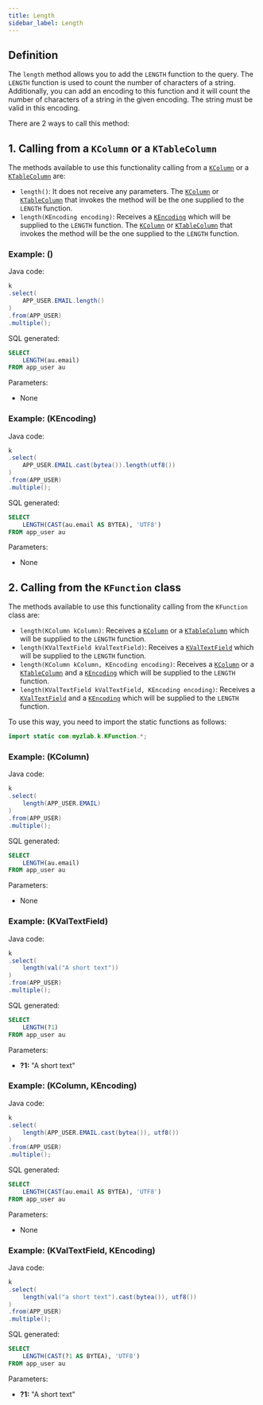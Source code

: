 ```yaml
---
title: Length
sidebar_label: Length
---
```


## Definition

The `length` method allows you to add the `LENGTH` function to the query. The `LENGTH` function is used to count the number of characters of a string. Additionally, you can add an encoding to this function and it will count the number of characters of a string in the given encoding. The string must be valid in this encoding.

There are 2 ways to call this method:

## 1. Calling from a `KColumn` or a `KTableColumn`

The methods available to use this functionality calling from a [`KColumn`](/docs/misc/select-list-values#2-kcolumn) or a [`KTableColumn`](/docs/misc/select-list-values#1-ktablecolumn) are:

- `length()`: It does not receive any parameters. The [`KColumn`](/docs/misc/select-list-values#2-kcolumn) or [`KTableColumn`](/docs/misc/select-list-values#1-ktablecolumn) that invokes the method will be the one supplied to the `LENGTH` function.
- `length(KEncoding encoding)`: Receives a [`KEncoding`](/docs/misc/kencoding) which will be supplied to the `LENGTH` function. The [`KColumn`](/docs/misc/select-list-values#2-kcolumn) or [`KTableColumn`](/docs/misc/select-list-values#1-ktablecolumn) that invokes the method will be the one supplied to the `LENGTH` function.

### Example: ()

Java code:

```java
k
.select(
    APP_USER.EMAIL.length()
)
.from(APP_USER)
.multiple();
```

SQL generated:

```sql
SELECT
    LENGTH(au.email)
FROM app_user au
```

Parameters:

- None

### Example: (KEncoding)

Java code:

```java
k
.select(
    APP_USER.EMAIL.cast(bytea()).length(utf8())
)
.from(APP_USER)
.multiple();
```

SQL generated:

```sql
SELECT
    LENGTH(CAST(au.email AS BYTEA), 'UTF8')
FROM app_user au
```

Parameters:

- None

## 2. Calling from the `KFunction` class

The methods available to use this functionality calling from the `KFunction` class are:

- `length(KColumn kColumn)`: Receives a [`KColumn`](/docs/misc/select-list-values#2-kcolumn) or a [`KTableColumn`](/docs/misc/select-list-values#1-ktablecolumn) which will be supplied to the `LENGTH` function.
- `length(KValTextField kValTextField)`: Receives a [`KValTextField`](/docs/misc/select-list-values#3-values) which will be supplied to the `LENGTH` function.
- `length(KColumn kColumn, KEncoding encoding)`: Receives a [`KColumn`](/docs/misc/select-list-values#2-kcolumn) or a [`KTableColumn`](/docs/misc/select-list-values#1-ktablecolumn) and a [`KEncoding`](/docs/misc/kencoding) which will be supplied to the `LENGTH` function.
- `length(KValTextField kValTextField, KEncoding encoding)`: Receives a [`KValTextField`](/docs/misc/select-list-values#3-values) and a [`KEncoding`](/docs/misc/kencoding) which will be supplied to the `LENGTH` function.

To use this way, you need to import the static functions as follows:

```java
import static com.myzlab.k.KFunction.*;
```

### Example: (KColumn)

Java code:

```java
k
.select(
    length(APP_USER.EMAIL)
)
.from(APP_USER)
.multiple();
```

SQL generated:

```sql
SELECT
    LENGTH(au.email)
FROM app_user au
```

Parameters:

- None

### Example: (KValTextField)

Java code:

```java
k
.select(
    length(val("A short text"))
)
.from(APP_USER)
.multiple();
```

SQL generated:

```sql
SELECT
    LENGTH(?1)
FROM app_user au
```

Parameters:

- **?1:** "A short text"

### Example: (KColumn, KEncoding)

Java code:

```java
k
.select(
    length(APP_USER.EMAIL.cast(bytea()), utf8())
)
.from(APP_USER)
.multiple();
```

SQL generated:

```sql
SELECT
    LENGTH(CAST(au.email AS BYTEA), 'UTF8')
FROM app_user au
```

Parameters:

- None

### Example: (KValTextField, KEncoding)

Java code:

```java
k
.select(
    length(val("a short text").cast(bytea()), utf8())
)
.from(APP_USER)
.multiple();
```

SQL generated:

```sql
SELECT
    LENGTH(CAST(?1 AS BYTEA), 'UTF8')
FROM app_user au
```

Parameters:

- **?1:** "A short text"